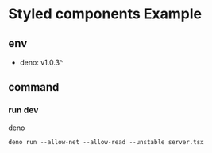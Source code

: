 # Styled components Example

## env
* deno: v1.0.3^ 

## command
### run dev
deno
```
deno run --allow-net --allow-read --unstable server.tsx
```

